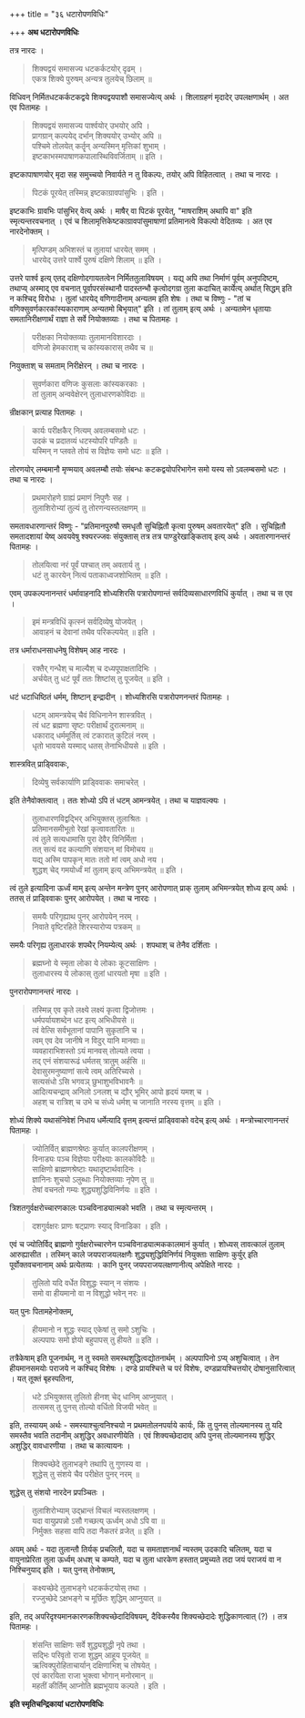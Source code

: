 +++
title = "३६ धटारोपणविधिः"

+++
**अथ धटारोपणविधिः**

तत्र नारदः ।

> शिक्यद्वयं समासज्य धटकर्कटयोर् दृढम् ।  
> एकत्र शिक्ये पुरुषम् अन्यत्र तुलयेच् छिलाम् ॥

विधिवन् निर्मितधटकर्कटकद्वये शिक्यद्वयपाशौ समासज्येत्य् अर्थः । शिलाग्रहणं मृदादेर् उपलक्षणार्थम् । अत एव पितामहः ।

> शिक्यद्वयं समासज्य पार्श्वयोर् उभयोर् अपि ।  
> प्रागग्रान् कल्पयेद् दर्भान् शिक्ययोर् उभ्योर् अपि ॥  
> पश्चिमे तोलयेत् कर्तॄन् अन्यस्मिन् मृत्तिकां शुभाम् ।  
> इष्टकाभस्मपाषाणकपालास्थिविवर्जिताम् ॥ इति ।

इष्टकापाषाणयोर् मृदा सह समुच्चयो निवार्यते न तु विकल्पः, तयोर् अपि विहितत्वात् । तथा च नारदः ।

> पिटकं पूरयेत् तस्मिन्न् इष्टकाग्रावपांसुभिः । इति ।

इष्टकाभिः ग्रावभिः पांसुभिर् वेत्य् अर्थः । माषैर् वा पिटकं पूरयेत्, "माषराशिम् अथापि वा" इति स्मृत्यन्तरवचनात् । एवं च शिलामृत्तिकेष्टकाग्रावपांसुमाषाणां प्रतिमानत्वे विकल्पो वेदितव्यः । अत एव नारदेनोक्तम् ।

> मृत्पिण्डम् अभिशस्तं च तुलायां धारयेत् समम् ।  
> धारयेद् उत्तरे पार्श्वे पुरुषं दक्षिणे शिलाम् ॥ इति ।

उत्तरे पार्श्व इत्य् एतद् दक्षिणोदगायतत्वेन निर्मिततुलाविषयम् । यद्य् अपि तथा निर्माणं पूर्वम् अनुपदिष्टम्, तथाप्य् अस्माद् एव वचनात् पूर्वापरसंस्थानौ पादस्तन्भौ कृत्वोदगग्रा तुला कदाचित् कार्येत्य् अर्थात् सिद्धम् इति न कश्चिद् विरोधः । तुलां धारयेद् वणिगादीनाम् अन्यतम इति शेषः । तथा च विष्णुः -  "तां च वणिक्सुवर्णकारकांस्यकाराणाम् अन्यतमो बिभृयात्" इति । तां तुलाम् इत्य् अर्थः । अन्यतमेन धृतायाः समतानिरीक्षणार्थं राज्ञा ते सर्वे नियोक्तव्याः । तथा च पितामहः ।

> परीक्षका नियोक्तव्याः तुलामानविशारदाः ।  
> वणिजो हेमकाराश् च कांस्यकारास् तथैव च ॥

नियुक्ताश् च समताम् निरीक्षेरन् । तथा च नारदः ।

> सुवर्णकारा वणिजः कुसलाः कांस्यकरकाः ।  
> तां तुलाम् अन्ववेक्षेरन् तुलाधारणकोविदाः ॥

न्रीक्षकान् प्रत्याह पितामहः ।

> कार्यः परीक्षकैर् नित्यम् अवलम्बसमो धटः ।  
> उदकं च प्रदातव्यं धटस्योपरि पण्डितैः ॥  
> यस्मिन् न प्लवते तोयं स विज्ञेयः समो धटः ॥ इति ।

तोरणयोर् लम्बमानौ मृण्मयाव् अवलम्बौ तयोः संबन्धः कटकद्वयोपरिभागेन समो यस्य सो ऽवलम्बसमो धटः । तथा च नारदः ।

> प्रथमारोहणे ग्राह्यं प्रमाणं निपुणैः सह ।  
> तुलाशिरोभ्यां तुल्यं तु तोरणन्यस्तलक्षणम् ॥

समतावधारणान्तरं विष्णुः -  "प्रतिमानपुरुषौ समधृतौ सुचिह्नितौ कृत्वा पुरुषम् अवतारयेत्" इति । सुचिह्नितौ समतादशायां येष्व् अवयवेषु श्क्यरज्जवः संयुक्तास् तत्र तत्र पाण्डुरेखाङ्किताव् इत्य् अर्थः । अवतारणानन्तरं पितामहः ।

> तोलयित्वा नरं पूर्वं पश्चात् तम् अवतार्य तु ।  
> धटं तु कारयेन् नित्यं पताकाध्वजशोभितम् ॥ इति ।

एवम् उपकल्पनानन्तरं धर्मावाहनादि शोध्यशिरसि पत्रारोपणान्तं सर्वदिव्यसाधारणविधिं कुर्यात् । तथा च स एव ।

> इमं मन्त्रविधिं कृत्स्नं सर्वदिव्येषु योजयेत् ।  
> आवाहनं च देवानां तथैव परिकल्पयेत् ॥ इति ।

तत्र धर्माराधनसाधनेषु विशेषम् आह नारदः ।

> रक्तैर् गन्धैश् च माल्यैश् च दध्यपूपाक्षतादिभिः ।  
> अर्चयेत् तु धटं पूर्वं ततः शिष्टांस् तु पूजयेत् ॥ इति ।

धटं धटाधिष्ठितं धर्मम्, शिष्टान् इन्द्रादीन् । शोध्यशिरसि पत्रारोपणनन्तरं पितामहः ।

> धटम् आमन्त्रयेच् चैवं विधिनानेन शास्त्रवित् ।  
> त्वं धट ब्रह्मणा सृष्टः परीक्षार्थं दुरात्मनाम् ॥  
> धकाराद् धर्ममूर्तिस् त्वं टकारात् कुटिलं नरम् ।  
> धृतो भावयसे यस्माद् धतस् तेनाभिधीयसे ॥ इति ।

शास्त्रवित् प्राड्विवाकः,

> दिव्येषु सर्वकार्याणि प्राड्विवाकः समाचरेत् ।

इति तेनैवोक्तत्वात् । ततः शोध्यो ऽपि तं धटम् आमन्त्रयेत् । तथा च याज्ञवल्क्यः ।

> तुलाधारणविद्वद्भिर् अभियुक्तस् तुलाश्रितः ।  
> प्रतिमानसमीभूतो रेखां कृत्वावतारितः ॥  
> त्वं तुले सत्यधामासि पुरा देवैर् विनिर्मिता ।  
> तत् सत्यं वद कल्याणि संशयान् मां विमोचय ॥  
> यद्य् अस्मि पापकृन् मातः ततो मां त्वम् अधो नय ।  
> शुद्धश् चेद् गमयोर्ध्वं मां तुलाम् इत्य् अभिमन्त्रयेत् ॥ इति ।

त्वं तुले इत्यादिना ऊर्ध्वं माम् इत्य् अन्तेन मन्त्रेण पुनर् आरोपणात् प्राक् तुलाम् अभिमन्त्रयेत् शोध्य इत्य् अर्थः । ततस् तं प्राड्विवाकः पुनर् आरोपयेत् । तथा च नारदः ।

> समयैः परिगृह्याथ पुनर् आरोपयेन् नरम् ।  
> निवाते वृष्टिरहिते शिरस्यारोप्य पत्रकम् ॥

समयैः परिगृह्य तुलाधारकं शपथैर् नियम्येत्य् अर्थः । शपथाश् च तेनैव दर्शिताः ।

> ब्रह्मघ्नो ये स्मृता लोका ये लोकाः कूटसाक्षिणः ।  
> तुलाधारस्य ये लोकास् तुलां धारयतो मृषा ॥ इति ।

पुनरारोपणानन्तरं नारदः ।

> तस्मिन्न् एव कृते लक्ष्ये लक्ष्यं कृत्वा द्विजोत्तमः ।  
> धर्मपर्यायशब्देन धट इत्य् अभिधीयसे ॥  
> त्वं वेत्सि सर्वभूतानां पापानि सुकृतानि च ।  
> त्वम् एव देव जानीषे न विदुर् यानि मानवाः॥  
> व्यवहाराभिशस्तो ऽयं मानवस् तोल्यते त्वया ।  
> तद् एनं संशयारूढं धर्मतस् त्रातुम् अर्हसि ॥  
> देवासुरमनुष्याणां सत्ये त्वम् अतिरिच्यसे ।  
> सत्यसंधो ऽसि भगवञ् छुभाशुभविभावनैः ॥  
> आदित्यचन्द्राव् अनिलो ऽनलश् च द्यौर् भूमिर् आपो हृदयं यमश् च ।  
> अहश् च रात्रिश् च उभे च संध्ये धर्मश् च जानाति नरस्य वृत्तम् ॥ इति ।

शोध्यं शिक्ये यथासंनिवेशं निधाय धर्मेत्यादि वृत्तम् इत्यन्तं प्राड्विवाको वदेच् इत्य् अर्थः । मन्त्रोच्चारणानन्तरं पितामहः ।

> ज्योतिर्वित् ब्राह्मणश्रेष्ठः कुर्यात् कालपरीक्षणम् ।  
> विनाड्यः पञ्च विज्ञेयाः परीक्ष्याः कालकोविदैः ॥  
> साक्षिणो ब्राह्मणश्रेष्टाः यथादृष्टार्थवादिनः ।  
> ज्ञानिनः शुचयो ऽलुब्धाः नियोक्तव्याः नृपेण तु ॥  
> तेषां वचनतो गम्यः शुद्ध्यशुद्धिविनिर्णयः ॥ इति ।

त्रिशतगुर्वक्षरोच्चारणकालः पञ्चविनाड्यात्मको भवति । तथा च स्मृत्यन्तरम् ।

> दशगुर्वक्षरः प्राणः षट्प्राणः स्याद् विनाडिका । इति ।

एवं च ज्योतिर्विद् ब्राह्मणो गुर्वक्षरोच्चारणेन पञ्चविनाड्यात्मककालमानं कुर्यात् । शोध्यस् तावत्कालं तुलाम् आरुह्यासीत । तस्मिन् काले जयपराजयलक्षणैः शुद्ध्यशुद्धिविनिर्णयं नियुक्ताः साक्षिणः कुर्युर् इति पूर्वोक्तवचनानाम् अर्थः प्रत्येतव्यः । कानि पुनर् जयपराजयलक्षणानीत्य् अपेक्षिते नारदः ।

> तुलितो यदि वर्धेत विशुद्धः स्यान् न संशयः ।  
> समो वा हीयमानो वा न विशुद्धो भवेन् नरः ॥

यत् पुनः पितामहेनोक्तम्,

> हीयमानो न शुद्धः स्याद् एकेषां तु समो ऽशुचिः ।  
> अल्पपापः समो ज्ञेयो बहुपापस् तु हीयते ॥ इति ।

तत्रैकेषाम् इति पूजनार्थम्, न तु स्वमते समस्थशुद्धित्वद्योतनार्थम् । अल्पपापिनो ऽप्य् अशुचित्वात् । तेन हीयमानसमयोः पराजये न कश्चिद् विशेषः । दण्डे प्रायश्चित्ते च परं विशेषः, दण्डप्रायश्चित्तयोर् दोषानुसारित्वात् । यत् तूक्तं बृहस्पतिना,

> धटे ऽभियुक्तस् तुलितो हीनश् चेद् धानिम् आप्नुयात् ।  
> तत्समस् तु पुनस् तोल्यो वर्धितो विजयी भवेत् ॥ 

इति, तस्यायम् अर्थः -  समस्याश्चुत्वनिश्चयो न प्रथमतोलनपर्याये कार्यः, किं तु पुनस् तोल्यमानस्य तु यदि समस्तैव भवति तदानीम् अशुद्धिर् अवधारणीयेति । एवं शिक्यच्छेदादाव् अपि पुनस् तोल्यमानस्य शुद्धिर् अशुद्धिर् वावधारणीया । तथा च कात्यायनः ।

> शिक्यच्छेदे तुलाभङ्गे तथापि तु गुणस्य वा ।  
> शुद्धेस् तु संशये चैव परीक्षेत पुनर् नरम् ॥

शुद्धेस् तु संशयो नारदेन प्रपञ्चितः ।

> तुलाशिरोभ्याम् उद्भ्रान्तं विचलं न्यस्तलक्षणम् ।  
> यदा वायुप्रपन्नो ऽसौ गच्छत्य् ऊर्ध्वम् अधो ऽपि वा ॥  
> निर्मुक्तः सहसा वापि तदा नैकतरं व्रजेत् ॥ इति ।

अयम् अर्थः -  यदा तुलान्तौ तिर्यक् प्रचलितौ, यदा च समताज्ञानार्थं न्यस्तम् उदकादि चलितम्, यदा च वायुनाप्रेरिता तुला ऊर्ध्वम् अधश् च कम्पते, यदा च तुला धारकेण हस्तात् प्रमुच्यते तदा जयं पराजयं वा न निश्चिनुयाद् इति । यत् पुनस् तेनोक्तम्,

> कक्ष्यच्छेदे तुलाभङ्गे धटकर्कटयोस् तथा ।  
> रज्जुच्छेदे ऽक्षभङ्गे च मूर्छितः शुद्धिम् आप्नुयात् ॥

इति, तद् अपरिदृश्यमानकारणकशिक्यच्छेदादिविषयम्, दैविकस्यैव शिक्यच्छेदादेः शुद्धिकाणत्वात् (?) । तत्र पितामहः ।

> शंसन्ति साक्षिणः सर्वे शुद्ध्यशुद्धी नृपे तथा ।  
> सद्भिः परिवृतो राजा शुद्धम् आहूय पूजयेत् ॥  
> ऋत्विक्पुरोहिताचार्यान् दक्षिणाभिश् च तोषयेत् ।  
> एवं कारयिता राजा भुक्त्वा भोगान् मनोरमान् ॥  
> महतीं कीर्तिम् आप्नोति ब्रह्मभूयाय कल्पते । इति ।

**इति स्मृतिचन्द्रिकायां धटारोपणविधिः**
